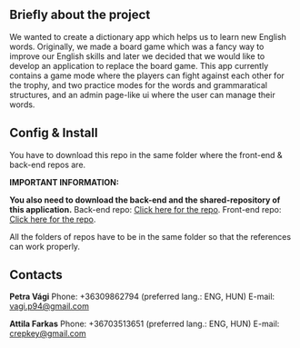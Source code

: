 ## Briefly about the project

We wanted to create a dictionary app which helps us to learn new English words. Originally, we made a board game which was a fancy way to improve our English skills and later we decided that we would like to develop an application to replace the board game. This app currently contains a game mode where the players can fight against each other for the trophy, and two practice modes for the words and grammaratical structures, and an admin page-like ui where the user can manage their words.

## Config & Install

You have to download this repo in the same folder where the front-end & back-end repos are.

**IMPORTANT INFORMATION:**

**You also need to download the back-end and the shared-repository of this application.**
Back-end repo: [Click here for the repo](https://github.com/PetraVagi/pmv_back_end).
Front-end repo: [Click here for the repo](https://github.com/Crepkey/pmv_frond_end).

All the folders of repos have to be in the same folder so that the references can work properly.

## Contacts

**Petra Vági**
Phone: +36309862794 (preferred lang.: ENG, HUN)
E-mail: vagi.p94@gmail.com

**Attila Farkas**
Phone: +36703513651 (preferred lang.: ENG, HUN)
E-mail: crepkey@gmail.com
